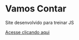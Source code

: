 # Vamos Contar

Site desenvolvido para treinar JS

[Acesse clicando aqui](https://carolina-zampieri.github.io/vamosContar/)